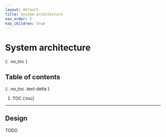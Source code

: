 ```yaml
---
layout: default
title: System architecture
nav_order: 5
has_children: true
---
```


# System architecture
{: .no_toc }


## Table of contents
{: .no_toc .text-delta }

1. TOC
{:toc}

---

## Design

TODO